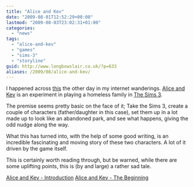 ```yaml
---
title: "Alice and Kev"
date: "2009-08-01T12:52:29+00:00"
lastmod: "2009-08-03T23:02:31+01:00"
categories: 
  - "news"
tags: 
  - "alice-and-kev"
  - "games"
  - "sims-3"
  - "storyline"
guid: http://www.longbowslair.co.uk/?p=633
aliases: /2009/08/alice-and-kev/
---
```


I happened across [this](http://aliceandkev.wordpress.com/) the other day in my internet wanderings. [Alice and Kev](http://aliceandkev.wordpress.com/) is an experiment in playing a homeless family in [The Sims 3](http://www.thesims3.com/).

The premise seems pretty basic on the face of it; Take the Sims 3, create a couple of characters (father/daughter in this case), set them up in a lot made up to look like an abandoned park, and see what happens, giving the odd nudge along the way.

What this has turned into, with the help of some good writing, is an incredible fascinating and moving story of these two characters. A lot of it driven by the game itself.

This is certainly worth reading through, but be warned, while there are some uplifting points, this is (by and large) a rather sad tale.

[Alice and Kev - Introduction](http://aliceandkev.wordpress.com/2009/06/09/test/) [Alice and Kev - The Beginning](http://aliceandkev.wordpress.com/2009/06/09/alice-and-kev/)
